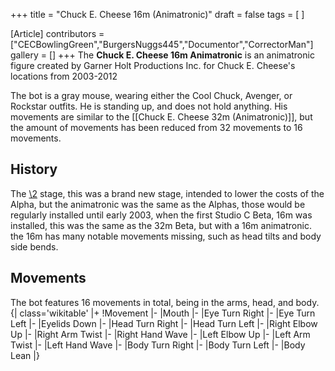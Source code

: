 +++
title = "Chuck E. Cheese 16m (Animatronic)"
draft = false
tags = [ ]

[Article]
contributors = ["CECBowlingGreen","BurgersNuggs445","Documentor","CorrectorMan"]
gallery = []
+++
The **Chuck E. Cheese 16m Animatronic** is an animatronic figure created by Garner Holt Productions Inc. for Chuck E. Cheese's locations from 2003-2012

The bot is a gray mouse, wearing either the Cool Chuck, Avenger, or Rockstar outfits. He is standing up, and does not hold anything. His movements are similar to the [[Chuck E. Cheese 32m (Animatronic)]], but the amount of movements has been reduced from 32 movements to 16 movements.

##  History ## 
The [\2](\1) stage, this was a brand new stage, intended to lower the costs of the Alpha, but the animatronic was the same as the Alphas, those would be regularly installed until early 2003, when the first Studio C Beta, 16m was installed, this was the same as the 32m Beta, but with a 16m animatronic. the 16m has many notable movements missing, such as head tilts and body side bends.

##  Movements ## 
The bot features 16 movements in total, being in the arms, head, and body.
{| class='wikitable'
|+
!Movement
|-
|Mouth
|-
|Eye Turn Right
|-
|Eye Turn Left
|-
|Eyelids Down
|-
|Head Turn Right
|-
|Head Turn Left
|-
|Right Elbow Up
|-
|Right Arm Twist
|-
|Right Hand Wave
|-
|Left Elbow Up
|-
|Left Arm Twist
|-
|Left Hand Wave
|-
|Body Turn Right
|-
|Body Turn Left
|-
|Body Lean
|}